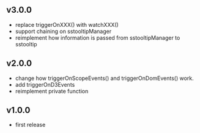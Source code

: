 ## v3.0.0
- replace triggerOnXXX() with watchXXX()
- support chaining on sstooltipManager
- reimplement how information is passed from sstooltipManager to sstooltip

## v2.0.0
- change how triggerOnScopeEvents() and triggerOnDomEvents() work.
- add triggerOnD3Events
- reimplement private function

## v1.0.0
- first release